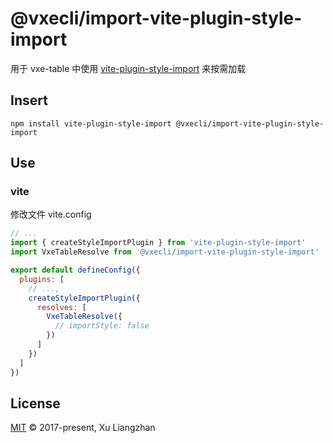 # @vxecli/import-vite-plugin-style-import

用于 vxe-table 中使用 [vite-plugin-style-import](https://www.npmjs.com/package/vite-plugin-style-import) 来按需加载

## Insert

```shell
npm install vite-plugin-style-import @vxecli/import-vite-plugin-style-import
```

## Use

### vite

修改文件 vite.config

```javascript
// ...
import { createStyleImportPlugin } from 'vite-plugin-style-import'
import VxeTableResolve from '@vxecli/import-vite-plugin-style-import'

export default defineConfig({
  plugins: [
    // ...,
    createStyleImportPlugin({
      resolves: [
        VxeTableResolve({
          // importStyle: false
        })
      ]
    })
  ]
})
```

## License

[MIT](LICENSE) © 2017-present, Xu Liangzhan
